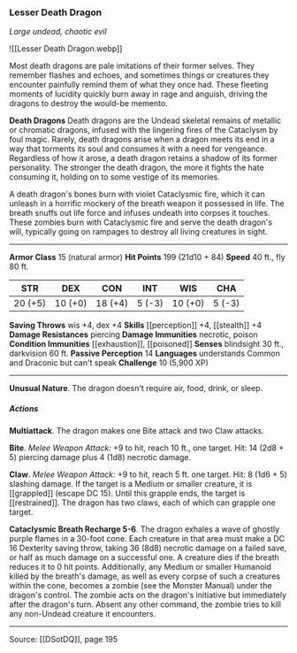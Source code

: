 ### Lesser Death Dragon
_Large undead, chaotic evil_

![[Lesser Death Dragon.webp]]

Most death dragons are pale imitations of their former selves. They remember flashes and echoes, and sometimes things or creatures they encounter painfully remind them of what they once had. These fleeting moments of lucidity quickly burn away in rage and anguish, driving the dragons to destroy the would-be memento.


**Death Dragons** Death dragons are the Undead skeletal remains of metallic or chromatic dragons, infused with the lingering fires of the Cataclysm by foul magic. Rarely, death dragons arise when a dragon meets its end in a way that torments its soul and consumes it with a need for vengeance. Regardless of how it arose, a death dragon retains a shadow of its former personality. The stronger the death dragon, the more it fights the hate consuming it, holding on to some vestige of its memories.

A death dragon's bones burn with violet Cataclysmic fire, which it can unleash in a horrific mockery of the breath weapon it possessed in life. The breath snuffs out life force and infuses undeath into corpses it touches. These zombies burn with Cataclysmic fire and serve the death dragon's will, typically going on rampages to destroy all living creatures in sight.





---

**Armor Class** 15 (natural armor)
**Hit Points** 199 (21d10 + 84)
**Speed** 40 ft., fly 80 ft.

| STR     | DEX     | CON     | INT     | WIS     | CHA     |
|---------|---------|---------|---------|---------|---------|
| 20 (+5) | 10 (+0) | 18 (+4) | 5 (-3) | 10 (+0) | 5 (-3) |

**Saving Throws** wis +4, dex +4
**Skills** [[perception]] +4, [[stealth]] +4
**Damage Resistances** piercing
**Damage Immunities** necrotic, poison
**Condition Immunities** [[exhaustion]], [[poisoned]]
**Senses** blindsight 30 ft., darkvision 60 ft.
**Passive Perception** 14
**Languages** understands Common and Draconic but can't speak
**Challenge** 10 (5,900 XP)

---

**Unusual Nature**. The dragon doesn't require air, food, drink, or sleep.

##### Actions
**Multiattack**. The dragon makes one Bite attack and two Claw attacks.

**Bite**. _Melee Weapon Attack:_ +9 to hit, reach 10 ft., one target. Hit: 14 (2d8 + 5) piercing damage plus 4 (1d8) necrotic damage.

**Claw**. _Melee Weapon Attack:_ +9 to hit, reach 5 ft. one target. Hit: 8 (1d6 + 5) slashing damage. If the target is a Medium or smaller creature, it is [[grappled]] (escape DC 15). Until this grapple ends, the target is [[restrained]]. The dragon has two claws, each of which can grapple one target.

**Cataclysmic Breath Recharge 5-6**. The dragon exhales a wave of ghostly purple flames in a 30-foot cone. Each creature in that area must make a DC 16 Dexterity saving throw, taking 36 (8d8) necrotic damage on a failed save, or half as much damage on a successful one. A creature dies if the breath reduces it to 0 hit points. Additionally, any Medium or smaller Humanoid killed by the breath's damage, as well as every corpse of such a creatures within the cone, becomes a zombie (see the Monster Manual) under the dragon's control. The zombie acts on the dragon's initiative but immediately after the dragon's turn. Absent any other command, the zombie tries to kill any non-Undead creature it encounters.


---

Source: [[DSotDQ]], page 195